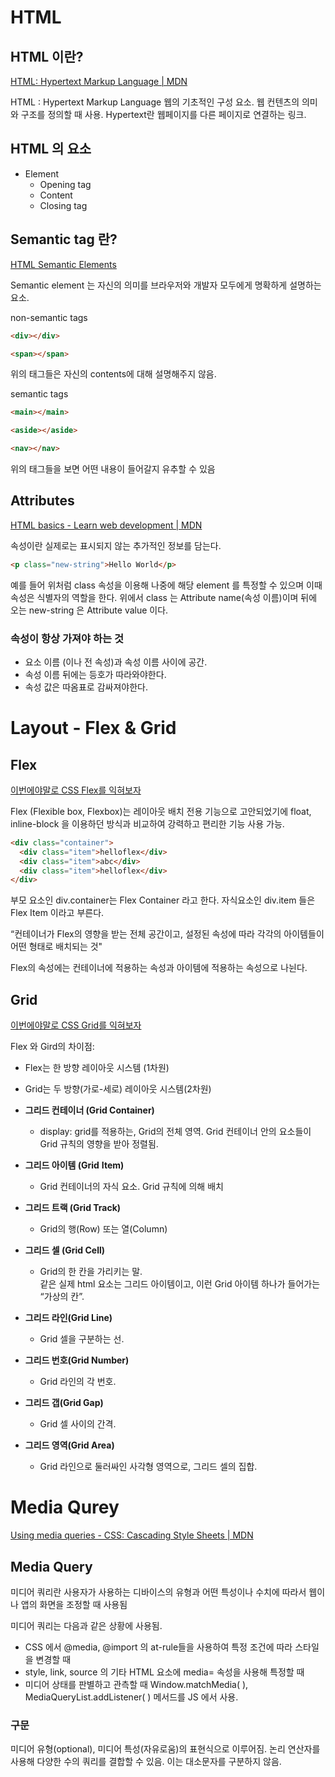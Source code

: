 # HTML

## HTML 이란?

[HTML: Hypertext Markup Language | MDN](https://developer.mozilla.org/ko/docs/Web/HTML)

HTML : Hypertext Markup Language 웹의 기초적인 구성 요소. 웹 컨텐츠의 의미와 구조를 정의할 때 사용.
Hypertext란 웹페이지를 다른 페이지로 연결하는 링크.

## HTML 의 요소

- Element
  - Opening tag
  - Content
  - Closing tag

## Semantic tag 란?

[HTML Semantic Elements](https://www.w3schools.com/html/html5_semantic_elements.asp)

Semantic element 는 자신의 의미를 브라우저와 개발자 모두에게 명확하게 설명하는 요소.

non-semantic tags

```html
<div></div>

<span></span>
```

위의 태그들은 자신의 contents에 대해 설명해주지 않음.

semantic tags

```html
<main></main>

<aside></aside>

<nav></nav>
```

위의 태그들을 보면 어떤 내용이 들어갈지 유추할 수 있음

## Attributes

[HTML basics - Learn web development | MDN](https://developer.mozilla.org/en-US/docs/Learn/Getting_started_with_the_web/HTML_basics)

속성이란 실제로는 표시되지 않는 추가적인 정보를 담는다.

```html
<p class="new-string">Hello World</p>
```

예를 들어 위처럼 class 속성을 이용해 나중에 해당 element 를 특정할 수 있으며 이때 속성은 식별자의 역할을 한다. 위에서 class 는 Attribute name(속성 이름)이며 뒤에 오는 new-string 은 Attribute value 이다.

### 속성이 항상 가져야 하는 것

- 요소 이름 (이나 전 속성)과 속성 이름 사이에 공간.
- 속성 이름 뒤에는 등호가 따라와야한다.
- 속성 값은 따옴표로 감싸져야한다.

# Layout - Flex & Grid

## Flex

[이번에야말로 CSS Flex를 익혀보자](https://studiomeal.com/archives/197)

Flex (Flexible box, Flexbox)는 레이아웃 배치 전용 기능으로 고안되었기에 float, inline-block 을 이용하던 방식과 비교하여 강력하고 편리한 기능 사용 가능.

```html
<div class="container">
  <div class="item">helloflex</div>
  <div class="item">abc</div>
  <div class="item">helloflex</div>
</div>
```

부모 요소인 div.container는 Flex Container 라고 한다. 자식요소인 div.item 들은 Flex Item 이라고 부른다.

“컨테이너가 Flex의 영향을 받는 전체 공간이고, 설정된 속성에 따라 각각의 아이템들이 어떤 형태로 배치되는 것"

Flex의 속성에는 컨테이너에 적용하는 속성과 아이템에 적용하는 속성으로 나뉜다.

## Grid

[이번에야말로 CSS Grid를 익혀보자](https://studiomeal.com/archives/533)

Flex 와 Gird의 차이점:

- Flex는 한 방향 레이아웃 시스템 (1차원)

- Grid는 두 방향(가로-세로) 레이아웃 시스템(2차원)

- **그리드 컨테이너 (Grid Container)**
  - display: grid를 적용하는, Grid의 전체 영역. Grid 컨테이너 안의 요소들이 Grid 규칙의 영향을 받아 정렬됨.
- **그리드 아이템 (Grid** **Item)**
  - Grid 컨테이너의 자식 요소. Grid 규칙에 의해 배치
- **그리드 트랙 (Grid Track)**
  - Grid의 행(Row) 또는 열(Column)
- **그리드 셀 (Grid Cell)**
  - Grid의 한 칸을 가리키는 말. <div>같은 실제 html 요소는 그리드 아이템이고, 이런 Grid 아이템 하나가 들어가는 “가상의 칸”.
- **그리드 라인(Grid Line)**
  - Grid 셀을 구분하는 선.
- **그리드 번호(Grid Number)**
  - Grid 라인의 각 번호.
- **그리드 갭(Grid Gap)**
  - Grid 셀 사이의 간격.
- **그리드 영역(Grid Area)**
  - Grid 라인으로 둘러싸인 사각형 영역으로, 그리드 셀의 집합.

# Media Qurey

[Using media queries - CSS: Cascading Style Sheets | MDN](https://developer.mozilla.org/en-US/docs/Web/CSS/Media_Queries/Using_media_queries)

## Media Query

미디어 쿼리란 사용자가 사용하는 디바이스의 유형과 어떤 특성이나 수치에 따라서 웹이나 앱의 화면을 조정할 때 사용됨

미디어 쿼리는 다음과 같은 상황에 사용됨.

- CSS 에서 @media, @import 의 at-rule들을 사용하여 특정 조건에 따라 스타일을 변경할 때
- style, link, source 의 기타 HTML 요소에 media= 속성을 사용해 특정할 때
- 미디어 상태를 판별하고 관측할 때 Window.matchMedia( ), MediaQueryList.addListener( ) 메서드를 JS 에서 사용.

### 구문

미디어 유형(optional), 미디어 특성(자유로움)의 표현식으로 이루어짐. 논리 연산자를 사용해 다양한 수의 쿼리를 결합할 수 있음. 이는 대소문자를 구분하지 않음.
